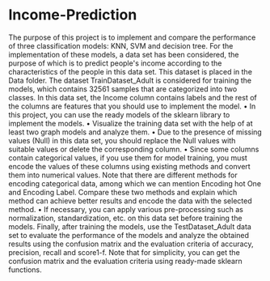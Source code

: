 # Income-Prediction
The purpose of this project is to implement and compare the performance of three classification models: KNN, SVM and decision tree.
For the implementation of these models, a data set has been considered, the purpose of which is to predict people's income according to the characteristics of the people in this data set. This dataset is placed in the Data folder. The dataset TrainDataset_Adult is considered for training the models, which contains 32561 samples that are categorized into two classes. In this data set, the Income column contains labels and the rest of the columns are features that you should use to implement the model.
• In this project, you can use the ready models of the sklearn library to implement the models.
• Visualize the training data set with the help of at least two graph models and analyze them.
• Due to the presence of missing values (Null) in this data set, you should replace the Null values with suitable values or delete the corresponding column.
• Since some columns contain categorical values, if you use them for model training, you must encode the values of these columns using existing methods and convert them into numerical values. Note that there are different methods for encoding categorical data, among which we can mention Encoding hot One and Encoding Label. Compare these two methods and explain which method can achieve better results and encode the data with the selected method.
• If necessary, you can apply various pre-processing such as normalization, standardization, etc. on this data set before training the models.
Finally, after training the models, use the TestDataset_Adult data set to evaluate the performance of the models and analyze the obtained results using the confusion matrix and the evaluation criteria of accuracy, precision, recall and score1-f. Note that for simplicity, you can get the confusion matrix and the evaluation criteria using ready-made sklearn functions.
